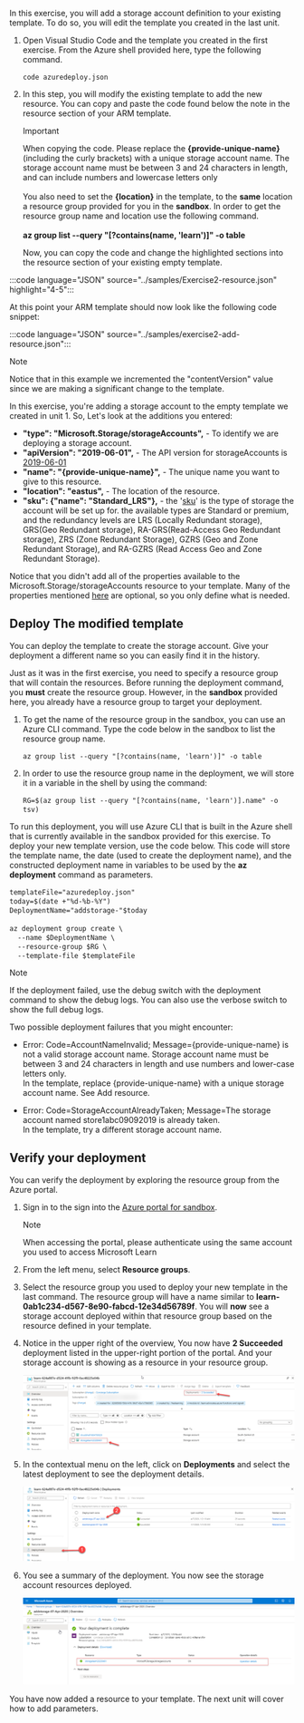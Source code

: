 In this exercise, you will add a storage account definition to your existing template.  To do so, you will edit the template you created in the last unit.

1. Open Visual Studio Code and the template you created in the first exercise.  From the Azure shell provided here, type the following command.

   ```shell
   code azuredeploy.json
   ```

1. In this step, you will modify the existing template to add the new resource.  You can copy and paste the code found below the note in the resource section of your ARM template.

    > [!IMPORTANT]
    > When copying the code. Please replace the **{provide-unique-name}** (including the curly brackets) with a unique storage account name. The storage account name must be between 3 and 24 characters in length, and can include numbers and lowercase letters only<br><br>You also need to set the **{location}** in the template, to the **same** location a resource group provided for you in the **sandbox**.  In order to get the resource group name and location use the following command.<br><br>**az group list --query "[?contains(name, 'learn')]" -o table**

    Now, you can copy the code and change the highlighted sections into the resource section of your existing empty template.

:::code language="JSON" source="../samples/Exercise2-resource.json" highlight="4-5":::

At this point your ARM template should now look like the following code snippet:

:::code language="JSON" source="../samples/exercise2-add-resource.json":::

>[!NOTE]
>Notice that in this example we incremented the "contentVersion" value since we are making a significant change to the template.

In this exercise, you're adding a storage account to the empty template we created in unit 1. So, Let's look at the additions you entered:

* **"type": "Microsoft.Storage/storageAccounts",** - To identify we are deploying a storage account.
* **"apiVersion": "2019-06-01",** - The API version for storageAccounts is [2019-06-01](https://docs.microsoft.com/azure/templates/microsoft.storage/2019-04-01/storageaccounts)
* **"name": "{provide-unique-name}",** - The unique name you want to give to this resource.
* **"location": "eastus",** - The location of the resource.
* **"sku": {"name": "Standard_LRS"},** - the '[sku](https://docs.microsoft.com/rest/api/storagerp/srp_sku_types)' is the type of storage the account will be set up for. the available types are Standard or premium, and the redundancy levels are LRS (Locally Redundant storage), GRS(Geo Redundant storage), RA-GRS(Read-Access Geo Redundant storage), ZRS (Zone Redundant Storage), GZRS (Geo and Zone Redundant Storage), and RA-GZRS (Read Access Geo and Zone Redundant Storage).

Notice that you didn't add all of the properties available to the Microsoft.Storage/storageAccounts resource to your template. Many of the properties mentioned [here](https://docs.microsoft.com/azure/templates/microsoft.storage/2019-06-01/storageaccounts) are optional, so you only define what is needed.

## Deploy The modified template

You can deploy the template to create the storage account. Give your deployment a different name so you can easily find it in the history.

Just as it was in the first exercise, you need to specify a resource group that will contain the resources. Before running the deployment command, you **must** create the resource group. However, in the **sandbox** provided here, you already have a resource group to target your deployment.

1. To get the name of the resource group in the sandbox, you can use an Azure CLI command. Type the code below in the sandbox to list the resource group name.

    ```shell
    az group list --query "[?contains(name, 'learn')]" -o table
    ```

2. In order to use the resource group name in the deployment, we will store it in a variable in the shell by using the command:

    ```shell
    RG=$(az group list --query "[?contains(name, 'learn')].name" -o tsv)
    ```

To run this deployment, you will use Azure CLI that is built in the Azure shell that is currently available in the sandbox provided for this exercise.  To deploy your new template version, use the code below.  This code will store the template name, the date (used to create the deployment name), and the constructed deployment name in variables to be used by the **az deployment** command as parameters.

```azurecli
templateFile="azuredeploy.json"
today=$(date +"%d-%b-%Y")
DeploymentName="addstorage-"$today

az deployment group create \
  --name $DeploymentName \
  --resource-group $RG \
  --template-file $templateFile
```

> [!NOTE]
>If the deployment failed, use the debug switch with the deployment command to show the debug logs. You can also use the verbose switch to show the full debug logs.

Two possible deployment failures that you might encounter:

- Error: Code=AccountNameInvalid; Message={provide-unique-name} is not a valid storage account name. Storage account name must be between 3 and 24 characters in length and use numbers and lower-case letters only.<br>In the template, replace {provide-unique-name} with a unique storage account name. See Add resource.

- Error: Code=StorageAccountAlreadyTaken; Message=The storage account named store1abc09092019 is already taken.<br>In the template, try a different storage account name.

## Verify your deployment

You can verify the deployment by exploring the resource group from the Azure portal.

1. Sign in to the sign into the [Azure portal for sandbox](https://portal.azure.com/learn.docs.microsoft.com?azure-portal=true).

    >[!NOTE]
    >When accessing the portal, please authenticate using the same account you used to access Microsoft Learn

1. From the left menu, select **Resource groups**.

1. Select the resource group you used to deploy your new template in the last command. The resource group will have a name similar to **learn-0ab1c234-d567-8e90-fabcd-12e34d56789f**. You will **now** see a storage account deployed within that resource group based on the resource defined in your template.

1. Notice in the upper right of the overview, You now have **2 Succeeded** deployment listed in the upper-right portion of the portal. And your storage account is showing as a resource in your resource group.

   ![View deployment status](../media/portal-verify-deployment-2.png)

1. In the contextual menu on the left, click on **Deployments** and select the latest deployment to see the deployment details.

   ![Select deployment](../media/portal-verify-storagetemplate.png)

1. You see a summary of the deployment. You now see the storage account resources deployed.

   ![View deployment summary](../media/Storage-account-deploy-details.png)

You have now added a resource to your template.  The next unit will cover how to add parameters.

